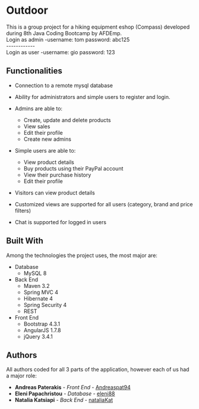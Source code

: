 # Outdoor
This is a group project for a hiking equipment eshop (Compass) developed during 8th Java Coding Bootcamp by AFDEmp. </br>Login as admin -username: tom 
                password: abc125</br>
                ------------</br>
Login as user -username: gio 
               password: 123

## Functionalities
* Connection to a remote mysql database
* Ability for administrators and simple users to register and login.

* Admins are able to:
  - Create, update and delete products
  - View sales
  - Edit their profile
  - Create new admins

* Simple users are able to:
  - View product details
  - Buy products using their PayPal account
  - View their purchase history
  - Edit their profile
  
* Visitors can view product details
* Customized views are supported for all users (category, brand and price filters)
* Chat is supported for logged in users

## Built With
Among the technologies the project uses, the most major are:
* Database
  - MySQL 8
* Back End
  - Maven 3.2
  - Spring MVC 4
  - Hibernate 4
  - Spring Security 4
  - REST
* Front End
  - Bootstrap 4.3.1
  - AngularJS 1.7.8
  - jQuery 3.4.1

## Authors
All authors coded for all 3 parts of the application, however each of us had a major role:
* **Andreas Paterakis** - *Front End* - [Andreaspat94](https://github.com/Andreaspat94)
* **Eleni Papachristou** - *Database* - [eleni88](https://github.com/eleni88)
* **Natalia Katsiapi** - *Back End* - [nataliaKat](https://github.com/nataliaKat)


